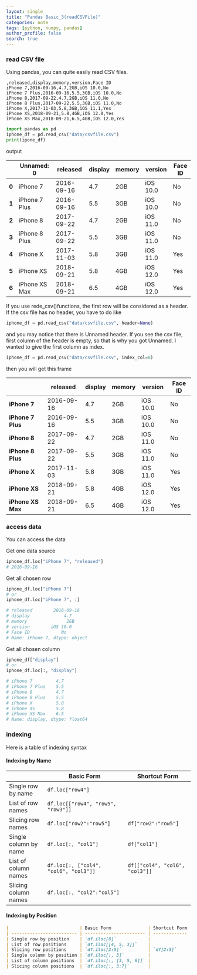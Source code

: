 ```yaml
---
layout: single
title: "Pandas Basic_3(readCSVFile)"
categories: note
tags: [python, numpy, pandas]
author_profile: false
search: true
---
```


### read CSV file

Using pandas, you can quite easily read CSV files.

```csv
,released,display,memory,version,Face ID
iPhone 7,2016-09-16,4.7,2GB,iOS 10.0,No
iPhone 7 Plus,2016-09-16,5.5,3GB,iOS 10.0,No
iPhone 8,2017-09-22,4.7,2GB,iOS 11.0,No
iPhone 8 Plus,2017-09-22,5.5,3GB,iOS 11.0,No
iPhone X,2017-11-03,5.8,3GB,iOS 11.1,Yes
iPhone XS,2018-09-21,5.8,4GB,iOS 12.0,Yes
iPhone XS Max,2018-09-21,6.5,4GB,iOS 12.0,Yes
```

```python
import pandas as pd
iphone_df = pd.read_csv("data/csvfile.csv")
print(ipone_df)
```

output

|       | **Unnamed: 0** | **released** | **display** | **memory** | **version** | **Face ID** |
| ----- | -------------- | ------------ | ----------- | ---------- | ----------- | ----------- |
| **0** | iPhone 7       | 2016-09-16   | 4.7         | 2GB        | iOS 10.0    | No          |
| **1** | iPhone 7 Plus  | 2016-09-16   | 5.5         | 3GB        | iOS 10.0    | No          |
| **2** | iPhone 8       | 2017-09-22   | 4.7         | 2GB        | iOS 11.0    | No          |
| **3** | iPhone 8 Plus  | 2017-09-22   | 5.5         | 3GB        | iOS 11.0    | No          |
| **4** | iPhone X       | 2017-11-03   | 5.8         | 3GB        | iOS 11.0    | Yes         |
| **5** | iPhone XS      | 2018-09-21   | 5.8         | 4GB        | iOS 12.0    | Yes         |
| **6** | iPhone XS Max  | 2018-09-21   | 6.5         | 4GB        | iOS 12.0    | Yes         |

If you use rede_csv()functions, the first row will be considered as a header.
If the csv file has no header, you have to do like

```python
iphone_df = pd.read_csv("data/csvfile.csv", header=None)
```

and you may notice that there is Unnamed header. If you see the csv file, first column of the header is empty, so that is why you got Unnamed. I wanted to give the first column as index.

```python
iphone_df = pd.read_csv("data/csvfile.csv", index_col=0)
```

then you will get this frame

|                   | **released** | **display** | **memory** | **version** | **Face ID** |
| ----------------- | ------------ | ----------- | ---------- | ----------- | ----------- |
| **iPhone 7**      | 2016-09-16   | 4.7         | 2GB        | iOS 10.0    | No          |
| **iPhone 7 Plus** | 2016-09-16   | 5.5         | 3GB        | iOS 10.0    | No          |
| **iPhone 8**      | 2017-09-22   | 4.7         | 2GB        | iOS 11.0    | No          |
| **iPhone 8 Plus** | 2017-09-22   | 5.5         | 3GB        | iOS 11.0    | No          |
| **iPhone X**      | 2017-11-03   | 5.8         | 3GB        | iOS 11.0    | Yes         |
| **iPhone XS**     | 2018-09-21   | 5.8         | 4GB        | iOS 12.0    | Yes         |
| **iPhone XS Max** | 2018-09-21   | 6.5         | 4GB        | iOS 12.0    | Yes         |

### access data

You can access the data

Get one data source

```python
iphone_df.loc["iPhone 7", "released"]
# 2016-09-16
```

Get all chosen row

```python
iphone_df.loc["iPhone 7"]
# or
iphone_df.loc["iPhone 7", :]

# released        2016-09-16
# display             4.7
# memory               2GB
# version        iOS 10.0
# Face ID            No
# Name: iPhone 7, dtype: object
```

Get all chosen column

```python
iphone_df["display"]
# or
iphone_df.loc[:, "display"]

# iPhone 7         4.7
# iPhone 7 Plus    5.5
# iPhone 8         4.7
# iPhone 8 Plus    5.5
# iPhone X         5.8
# iPhone XS        5.8
# iPhone XS Max    6.5
# Name: display, dtype: float64
```

### indexing

Here is a table of indexing syntax

#### Indexing by Name

|                       | Basic Form                            | Shortcut Form                  |
| --------------------- | ------------------------------------- | ------------------------------ |
| Single row by name    | `df.loc["row4"]`                      |
| List of row names     | `df.loc[["row4", "row5", "row3"]]`    |
| Slicing row names     | `df.loc["row2":"row5"]`               | `df["row2":"row5"]`            |
| Single column by name | `df.loc[:, "col1"]`                   | `df["col1"]`                   |
| List of column names  | `df.loc[:, ["col4", "col6", "col3"]]` | `df[["col4", "col6", "col3"]]` |
| Slicing column names  | `df.loc[:, "col2":"col5"]`            |                                |

#### Indexing by Position

```markdown
|                           | Basic Form              | Shortcut Form |
| ------------------------- | ----------------------- | ------------- |
| Single row by position    | `df.iloc[8]`            |               |
| List of row positions     | `df.iloc[[4, 5, 3]]`    |               |
| Slicing row positions     | `df.iloc[2:5]`          | `df[2:5]`     |
| Single column by position | `df.iloc[:, 3]`         |               |
| List of column positions  | `df.iloc[:, [3, 5, 6]]` |               |
| Slicing column positions  | `df.iloc[:, 3:7]`       |               |
```
